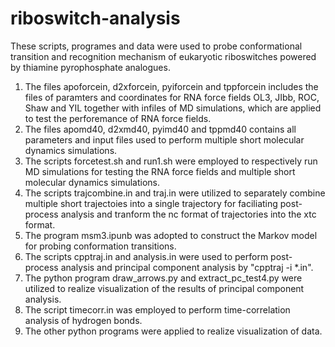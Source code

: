 # riboswitch-analysis

These scripts, programes and data were used to probe conformational transition and recognition mechanism of eukaryotic riboswitches powered by thiamine pyrophosphate analogues.
1. The files apoforcein, d2xforcein, pyiforcein and tppforcein includes the files of paramters and coordinates for RNA force fields OL3, JIbb, ROC, Shaw and YIL together with infiles of MD simulations, which are applied to test the perforemance of RNA force fields.
2. The files apomd40, d2xmd40, pyimd40 and tppmd40  contains all parameters and input files used to perform multiple short molecular dynamics simulations.
3. The scripts forcetest.sh and run1.sh were employed to respectively run MD simulations for testing the RNA force fields and multiple short molecular dynamics simulations.
4. The scripts trajcombine.in and traj.in were utilized to separately combine multiple short trajectoies into a single trajectory for faciliating post-process analysis and tranform the nc format of trajectories into the xtc format.
5. The program msm3.ipunb was adopted to construct the Markov model for probing conformation transitions.
6. The scripts cpptraj.in and analysis.in were used to perform post-process analysis and principal component analysis by "cpptraj -i *.in".
7. The python program draw_arrows.py and extract_pc_test4.py were utilized to realize visualization of the results of principal component analysis.
8. The script timecorr.in was employed to perform time-correlation analysis of hydrogen bonds.
9. The other python programs were applied to realize visualization of data.
